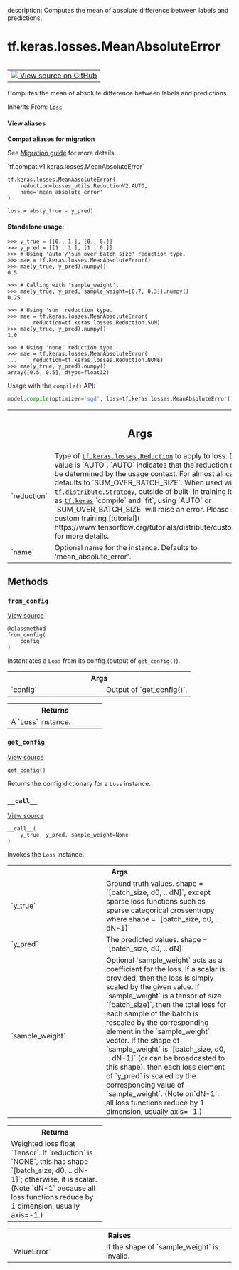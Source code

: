 description: Computes the mean of absolute difference between labels and predictions.

<div itemscope itemtype="http://developers.google.com/ReferenceObject">
<meta itemprop="name" content="tf.keras.losses.MeanAbsoluteError" />
<meta itemprop="path" content="Stable" />
<meta itemprop="property" content="__call__"/>
<meta itemprop="property" content="__init__"/>
<meta itemprop="property" content="from_config"/>
<meta itemprop="property" content="get_config"/>
</div>

# tf.keras.losses.MeanAbsoluteError

<!-- Insert buttons and diff -->

<table class="tfo-notebook-buttons tfo-api nocontent" align="left">
<td>
  <a target="_blank" href="https://github.com/keras-team/keras/tree/v2.9.0/keras/losses.py#L311-L366">
    <img src="https://www.tensorflow.org/images/GitHub-Mark-32px.png" />
    View source on GitHub
  </a>
</td>
</table>



Computes the mean of absolute difference between labels and predictions.

Inherits From: [`Loss`](../../../tf/keras/losses/Loss.md)

<section class="expandable">
  <h4 class="showalways">View aliases</h4>
  <p>
<b>Compat aliases for migration</b>
<p>See
<a href="https://www.tensorflow.org/guide/migrate">Migration guide</a> for
more details.</p>
<p>`tf.compat.v1.keras.losses.MeanAbsoluteError`</p>
</p>
</section>

<pre class="devsite-click-to-copy prettyprint lang-py tfo-signature-link">
<code>tf.keras.losses.MeanAbsoluteError(
    reduction=losses_utils.ReductionV2.AUTO,
    name=&#x27;mean_absolute_error&#x27;
)
</code></pre>



<!-- Placeholder for "Used in" -->

`loss = abs(y_true - y_pred)`

#### Standalone usage:



```
>>> y_true = [[0., 1.], [0., 0.]]
>>> y_pred = [[1., 1.], [1., 0.]]
>>> # Using 'auto'/'sum_over_batch_size' reduction type.
>>> mae = tf.keras.losses.MeanAbsoluteError()
>>> mae(y_true, y_pred).numpy()
0.5
```

```
>>> # Calling with 'sample_weight'.
>>> mae(y_true, y_pred, sample_weight=[0.7, 0.3]).numpy()
0.25
```

```
>>> # Using 'sum' reduction type.
>>> mae = tf.keras.losses.MeanAbsoluteError(
...     reduction=tf.keras.losses.Reduction.SUM)
>>> mae(y_true, y_pred).numpy()
1.0
```

```
>>> # Using 'none' reduction type.
>>> mae = tf.keras.losses.MeanAbsoluteError(
...     reduction=tf.keras.losses.Reduction.NONE)
>>> mae(y_true, y_pred).numpy()
array([0.5, 0.5], dtype=float32)
```

Usage with the `compile()` API:

```python
model.compile(optimizer='sgd', loss=tf.keras.losses.MeanAbsoluteError())
```

<!-- Tabular view -->
 <table class="responsive fixed orange">
<colgroup><col width="214px"><col></colgroup>
<tr><th colspan="2"><h2 class="add-link">Args</h2></th></tr>

<tr>
<td>
`reduction`
</td>
<td>
Type of <a href="../../../tf/keras/losses/Reduction.md"><code>tf.keras.losses.Reduction</code></a> to apply to
loss. Default value is `AUTO`. `AUTO` indicates that the reduction
option will be determined by the usage context. For almost all cases
this defaults to `SUM_OVER_BATCH_SIZE`. When used with
<a href="../../../tf/distribute/Strategy.md"><code>tf.distribute.Strategy</code></a>, outside of built-in training loops such as
<a href="../../../tf/keras.md"><code>tf.keras</code></a> `compile` and `fit`, using `AUTO` or `SUM_OVER_BATCH_SIZE`
will raise an error. Please see this custom training [tutorial](
  https://www.tensorflow.org/tutorials/distribute/custom_training) for
    more details.
</td>
</tr><tr>
<td>
`name`
</td>
<td>
Optional name for the instance. Defaults to 'mean_absolute_error'.
</td>
</tr>
</table>



## Methods

<h3 id="from_config"><code>from_config</code></h3>

<a target="_blank" class="external" href="https://github.com/keras-team/keras/tree/v2.9.0/keras/losses.py#L143-L153">View source</a>

<pre class="devsite-click-to-copy prettyprint lang-py tfo-signature-link">
<code>@classmethod</code>
<code>from_config(
    config
)
</code></pre>

Instantiates a `Loss` from its config (output of `get_config()`).


<!-- Tabular view -->
 <table class="responsive fixed orange">
<colgroup><col width="214px"><col></colgroup>
<tr><th colspan="2">Args</th></tr>

<tr>
<td>
`config`
</td>
<td>
Output of `get_config()`.
</td>
</tr>
</table>



<!-- Tabular view -->
 <table class="responsive fixed orange">
<colgroup><col width="214px"><col></colgroup>
<tr><th colspan="2">Returns</th></tr>
<tr class="alt">
<td colspan="2">
A `Loss` instance.
</td>
</tr>

</table>



<h3 id="get_config"><code>get_config</code></h3>

<a target="_blank" class="external" href="https://github.com/keras-team/keras/tree/v2.9.0/keras/losses.py#L245-L250">View source</a>

<pre class="devsite-click-to-copy prettyprint lang-py tfo-signature-link">
<code>get_config()
</code></pre>

Returns the config dictionary for a `Loss` instance.


<h3 id="__call__"><code>__call__</code></h3>

<a target="_blank" class="external" href="https://github.com/keras-team/keras/tree/v2.9.0/keras/losses.py#L104-L141">View source</a>

<pre class="devsite-click-to-copy prettyprint lang-py tfo-signature-link">
<code>__call__(
    y_true, y_pred, sample_weight=None
)
</code></pre>

Invokes the `Loss` instance.


<!-- Tabular view -->
 <table class="responsive fixed orange">
<colgroup><col width="214px"><col></colgroup>
<tr><th colspan="2">Args</th></tr>

<tr>
<td>
`y_true`
</td>
<td>
Ground truth values. shape = `[batch_size, d0, .. dN]`, except
sparse loss functions such as sparse categorical crossentropy where
shape = `[batch_size, d0, .. dN-1]`
</td>
</tr><tr>
<td>
`y_pred`
</td>
<td>
The predicted values. shape = `[batch_size, d0, .. dN]`
</td>
</tr><tr>
<td>
`sample_weight`
</td>
<td>
Optional `sample_weight` acts as a coefficient for the
loss. If a scalar is provided, then the loss is simply scaled by the
given value. If `sample_weight` is a tensor of size `[batch_size]`, then
the total loss for each sample of the batch is rescaled by the
corresponding element in the `sample_weight` vector. If the shape of
`sample_weight` is `[batch_size, d0, .. dN-1]` (or can be broadcasted to
this shape), then each loss element of `y_pred` is scaled
by the corresponding value of `sample_weight`. (Note on`dN-1`: all loss
  functions reduce by 1 dimension, usually axis=-1.)
</td>
</tr>
</table>



<!-- Tabular view -->
 <table class="responsive fixed orange">
<colgroup><col width="214px"><col></colgroup>
<tr><th colspan="2">Returns</th></tr>
<tr class="alt">
<td colspan="2">
Weighted loss float `Tensor`. If `reduction` is `NONE`, this has
shape `[batch_size, d0, .. dN-1]`; otherwise, it is scalar. (Note `dN-1`
because all loss functions reduce by 1 dimension, usually axis=-1.)
</td>
</tr>

</table>



<!-- Tabular view -->
 <table class="responsive fixed orange">
<colgroup><col width="214px"><col></colgroup>
<tr><th colspan="2">Raises</th></tr>

<tr>
<td>
`ValueError`
</td>
<td>
If the shape of `sample_weight` is invalid.
</td>
</tr>
</table>





